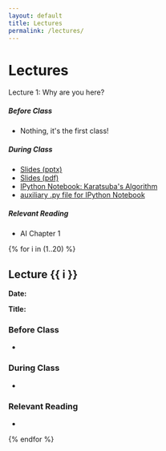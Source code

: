 ```yaml
---
layout: default
title: Lectures
permalink: /lectures/
---
```


# Lectures

<div class="card mb-4">
  <div class="card-header">
    Lecture 1: Why are you here?
  </div>
  <div class="card-body">
    <p class="card-text">
    <h5 class="card-title">Before Class</h5>
	<ul>
	<li> Nothing, it's the first class! </li>
	</ul>
    <h5 class="card-title">During Class</h5>
	<ul>
	<li> <a href="assets/lectures/lecture1.pptx">Slides (pptx)</a> </li>
	<li> <a href="assets/lectures/lecture1.pdf">Slides (pdf)</a> </li>
	<li> <a href="assets/notebooks/lecture1.ipynb">IPython Notebook: Karatsuba's Algorithm</a>
	<li> <a href="assets/notebooks/lecture1_aux.py">auxiliary .py file for IPython Notebook</a>
	</ul>
<h5 class="card-title">Relevant Reading</h5>
<ul><li>
AI Chapter 1
</ul>

  </div>
</div>


{% for i in (1..20) %}
<div class="panel lecture-panel">
  <h2>Lecture {{ i }}</h2>
  <p><strong>Date:</strong> <!-- YYYY-MM-DD --></p>
  <p><strong>Title:</strong> <!-- Lecture title --></p>
  <h3>Before Class</h3>
  <ul><li><!-- ... --></li></ul>
  <h3>During Class</h3>
  <ul><li><!-- ... --></li></ul>
  <h3>Relevant Reading</h3>
  <ul><li><!-- ... --></li></ul>
</div>
{% endfor %}
